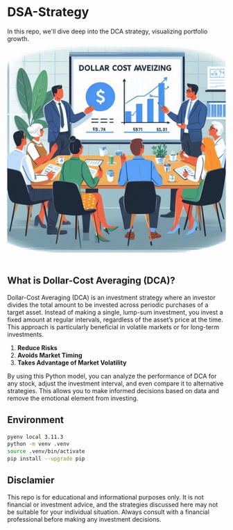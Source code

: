 # DSA-Strategy

In this repo, we'll dive deep into the DCA strategy, visualizing portfolio growth.
![dsa](dsa.jpeg)

## What is Dollar-Cost Averaging (DCA)?

Dollar-Cost Averaging (DCA) is an investment strategy where an investor divides the total amount to be invested across periodic purchases of a target asset. Instead of making a single, lump-sum investment, you invest a fixed amount at regular intervals, regardless of the asset’s price at the time. This approach is particularly beneficial in volatile markets or for long-term investments.

1. **Reduce Risks** 
2. **Avoids Market Timing**
3. **Takes Advantage of Market Volatility**

By using this Python model, you can analyze the performance of DCA for any stock, adjust the investment interval, and even compare it to alternative strategies. This allows you to make informed decisions based on data and remove the emotional element from investing.


## Environment


```BASH
pyenv local 3.11.3
python -m venv .venv
source .venv/bin/activate
pip install --upgrade pip
```


## Disclamier

This repo is for educational and informational purposes only. It is not financial or investment advice, and the strategies discussed here may not be suitable for your individual situation. Always consult with a financial professional before making any investment decisions.
